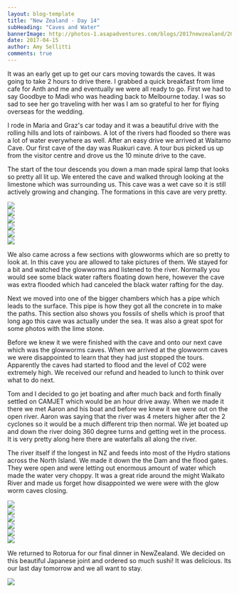 ```yaml
---
layout: blog-template
title: "New Zealand - Day 14"
subHeading: "Caves and Water"
bannerImage: http://photos-1.asapadventures.com/blogs/2017newzealand/2017-04-15/P4151428.JPG_compressed.JPEG
date: 2017-04-15
author: Amy Sellitti
comments: true
---
```


It was an early get up to get our cars moving towards the caves. It was going to take 2 hours to drive there. I grabbed a quick breakfast from lime cafe for Anth and me and eventually we were all ready to go. First we had to say Goodbye to Madi who was heading back to Melbourne today. I was so sad to see her go traveling with her was I am so grateful to her for flying overseas for the wedding.

I rode in Maria and Graz's car today and it was a beautiful drive with the rolling hills and lots of rainbows. A lot of the rivers had flooded so there was a lot of water everywhere as well. After an easy drive we arrived at Waitamo Cave. Our first cave of the day was Ruakuri cave. A tour bus picked us up from the visitor centre and drove us the 10 minute drive to the cave.

The start of the tour descends you down a man made spiral lamp that looks so pretty all lit up. We entered the cave and walked through looking at the limestone which was surrounding us. This cave was a wet cave so it is still actively growing and changing. The formations in this cave are very pretty.

<div class="center-image"><img src="http://photos-1.asapadventures.com/blogs/2017newzealand/2017-04-15/DSC_8824.JPG_compressed.JPEG" /></div>
<div class="center-image"><img src="http://photos-1.asapadventures.com/blogs/2017newzealand/2017-04-15/IMG_7064.JPG_compressed.JPEG" /></div>
<div class="center-image"><img src="http://photos-1.asapadventures.com/blogs/2017newzealand/2017-04-15/IMG_7065.JPG_compressed.JPEG" /></div>
<div class="center-image"><img src="http://photos-1.asapadventures.com/blogs/2017newzealand/2017-04-15/IMG_7069.JPG_compressed.JPEG" /></div>
<div class="center-image"><img src="http://photos-1.asapadventures.com/blogs/2017newzealand/2017-04-15/P4151428.JPG_compressed.JPEG" /></div>
<div class="center-image"><img src="http://photos-1.asapadventures.com/blogs/2017newzealand/2017-04-15/P4151491.JPG_compressed.JPEG" /></div>

We also came across a few sections with glowworms which are so pretty to look at. In this cave you are allowed to take pictures of them. We stayed for a bit and watched the glowworms and listened to the river. Normally you would see some black water rafters floating down here, however the cave was extra flooded which had canceled the black water rafting for the day.

Next we moved into one of the bigger chambers which has a pipe which leads to the surface. This pipe is how they got all the concrete in to make the paths. This section also shows you fossils of shells which is proof that long ago this cave was actually under the sea. It was also a great spot for some photos with the lime stone.

Before we knew it we were finished with the cave and onto our next cave which was the glowworms caves. When we arrived at the glowworm caves we were disappointed to learn that they had just stopped the tours. Apparently the caves had started to flood and the level of C02 were extremely high. We received our refund and headed to lunch to think over what to do next.

Tom and I decided to go jet boating and after much back and forth finally settled on CAMJET which would be an hour drive away. When we made it there we met Aaron and his boat and before we knew it we were out on the open river. Aaron was saying that the river was 4 meters higher after the 2 cyclones so it would be a much different trip then normal. We jet boated up and down the river doing 360 degree turns and getting wet in the process. It is very pretty along here there are waterfalls all along the river.

The river itself if the longest in NZ and feeds into most of the Hydro stations across the North Island. We made it down the the Dam and the flood gates. They were open and were letting out enormous amount of water which made the water very choppy. It was a great ride around the might Waikato River and made us forget how disappointed we were were with the glow worm caves closing.

<div class="center-image"><img src="http://photos-1.asapadventures.com/blogs/2017newzealand/2017-04-15/20170415_161030.jpg_compressed.JPEG" /></div>
<div class="center-image"><img src="https://lh3.googleusercontent.com/y4iP2lpfso_DcyI_lPQqExkLzRUauxw0JIfPdqax7syWcNqVR6OJv8Pmt2lYvfAaypaNTyFpv2KiE6v27U-S_9pkhQ0Q59oyZwSoR4K_V6UhEJYFiaIQEdMlKkZJll7zWVL8VdefIIY=w2400" /></div>
<div class="center-image"><img src="https://lh3.googleusercontent.com/NhE8LEwahTWhgc7U8nBtGoMBASt4DsLXapxvN5U6f_OaglqqD9wF3s0Le2fAupa1qZt7JacN2xEnbsT3LTjkIlfQP85rLo41vdizDCxRg_8Tk4_qvV4jzd_C-9Tihrv4bGc1HB_BUEI=w2400" /></div>
<div class="center-image"><img src="https://lh3.googleusercontent.com/gzVOFbEnCgCFzVTPm4d7RTYRTS-LH3Mo6kwHBc_cd2m4_bA4mOemfdh-qnTWyC1drxlxTkOUdejKFyNpJWmH7SNVhQnfmXUeFoqaRZqJHcJlg9S6LvP1HGW__Sh-f0VwPAsN-U2uEYA=w2400" /></div>
<div class="center-image"><img src="https://lh3.googleusercontent.com/DiZvbQryJyPNiuiwDRy6nQ51UcSqYSnKL4ia6JYLaLy4VHmBGkR_AgHOsuJJ4Xw6guPmoTCQ0-pbqnuA05uxLyVnAuZ57Exl99zxiLKPm29anxEYueKiVUPjYixU7Rrq0Nb7QG3mgvI=w2400" /></div>
<div class="center-image"><img src="https://lh3.googleusercontent.com/oE7Thgf_ulVsfL9lFUJNQMlLY7SJfG4YHY-AhyUgp-I58nReDmlL_eSxT2FZq86mcP8-G2qViKuknjUFWyWhmBANpiaJpUmohmJvSC4n6MfQqWIdRjvnTxNsSEFsBiUpDFUbfhpabu4=w2400" /></div>

We returned to Rotorua for our final dinner in NewZealand. We decided on this beautiful Japanese joint and ordered so much sushi! It was delicious. Its our last day tomorrow and we all want to stay.

<div class="center-image"><img src="http://photos-1.asapadventures.com/blogs/2017newzealand/2017-04-15/20170415_194835.jpg_compressed.JPEG" /></div>
